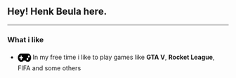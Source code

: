 ## Hey! Henk Beula here.
***

### What i like
- <img src="icons/gamepad.svg" width="30px" height="30px" align="center"/>  In my free time i like to play games like **GTA V**, **Rocket League**, FIFA and some others

